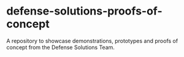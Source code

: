 # defense-solutions-proofs-of-concept
A repository to showcase demonstrations, prototypes and proofs of concept from the Defense Solutions Team.

